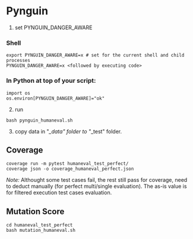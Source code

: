 # Pynguin

1. set PYNGUIN_DANGER_AWARE

### Shell

```
export PYNGUIN_DANGER_AWARE=x # set for the current shell and child processes
PYNGUIN_DANGER_AWARE=x <followed by executing code>
```

### In Python at top of your script:

```
import os
os.environ[PYNGUIN_DANGER_AWARE]="ok"
```

2. run

```
bash pynguin_humaneval.sh
```

3. copy data in "*_data" folder to "*_test" folder.

## Coverage

```
coverage run -m pytest humaneval_test_perfect/
coverage json -o coverage_humaneval_perfect.json
```

*Note:* 
Althought some test cases fail, the rest still pass for coverage, need to deduct manually (for perfect multi/single evaluation).
The as-is value is for filtered execution test cases evaluation.

## Mutation Score

```
cd humaneval_test_perfect
bash mutation_humaneval.sh
```